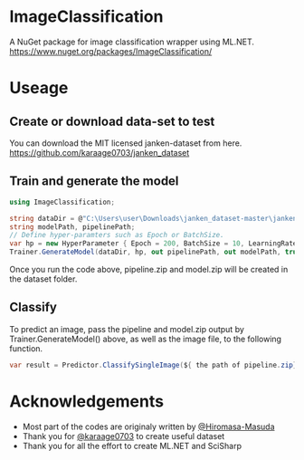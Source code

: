 # ImageClassification
A NuGet package for image classification wrapper using ML.NET.
https://www.nuget.org/packages/ImageClassification/

# Useage

## Create or download data-set to test
You can download the MIT licensed janken-dataset from here.
https://github.com/karaage0703/janken_dataset

## Train and generate the model
```csharp
using ImageClassification;

string dataDir = @"C:\Users\user\Downloads\janken_dataset-master\janken_dataset-master";
string modelPath, pipelinePath;
// Define hyper-paramters such as Epoch or BatchSize.
var hp = new HyperParameter { Epoch = 200, BatchSize = 10, LearningRate = 0.01f, eTrainerArchitecture = eTrainerArchitectures.ResnetV250 };
Trainer.GenerateModel(dataDir, hp, out pipelinePath, out modelPath, true);
```
Once you run the code above, pipeline.zip and model.zip will be created in the dataset folder.

## Classify
To predict an image, pass the pipeline and model.zip output by Trainer.GenerateModel() above, as well as the image file, to the following function.
```csharp
var result = Predictor.ClassifySingleImage(${ the path of pipeline.zip}, ${ the path of model.zip}, ${imagePath});
```

# Acknowledgements
* Most part of the codes are originaly written by [@Hiromasa-Masuda](https://github.com/Hiromasa-Masuda)
* Thank you for [@karaage0703](https://github.com/karaage0703) to create useful dataset
* Thank you for all the effort to create ML.NET and SciSharp
